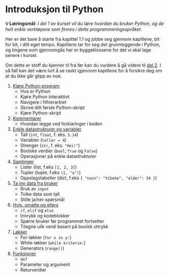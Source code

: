 # Introduksjon til Python

**💡 Læringsmål:** _I del 1 av kurset vil du lære hvordan du bruker Python, og de helt enkle verktøyene som finnes i dette programmeringsspråket._

Her er det bare å starte fra kapittel 1.1 og jobbe seg gjennom kapitlene, bit for bit, i ditt eget tempo. Kapitlene tar for seg det grunnleggende i Python, og tingene som gjennomgås her er byggeklossene for det vi skal lage senere i kurset.

Om dette er stoff du kjenner til fra før kan du vurdere å gå videre til [del 2](../kap2/). I så fall kan det være lurt å se raskt igjennom kapitlene for å forsikre deg om at du ikke går glipp av noe.

1. [Kjøre Python-program](1_kjøre_pythonprogram.md)
    * Hva er Python
    * Kjøre Python interaktivt
    * Navigere i filhierarkiet
    * Skrive ditt første Python-skript
    * Kjøre Python-skript
2. [Kommentarer](2_kommentarer.md)
    * Hvordan legge ved forklaringer i koden
3. [Enkle datastrukturer og variabler](3_enkle_datastrukturer_og_variabler.md)
    * Tall (`int`, `float`, f. eks. `3.14`)
    * Variabler (`teller = 4`)
    * Strenger (`str`, f. eks. `"Hei!"`)
    * Boolske verdier  (`bool`; `True` og `False`)
    * Operasjoner på enkle datastrukturer
4. [Samlinger](4_samlinger.md)
    * Lister (list, f.eks `[1, 2, 3]`)
    * Tupler (tuple, f.eks `(1, "a")`)
    * Oppslagstabeller (dict, f.eks `{ "navn": "Vibeke", "alder": 54 }`)
5. [Ta inn data fra bruker](5_input.md)
    * Bruk av `input`
    * Tolke data som tall
    * Stille ja/nei-spørsmål
6. [Hvis, omatte og ellers](6_hvis_omatte_og_ellers.md)
    * `if`, `elif` og `else`
    * Innrykk og kodeblokker
    * Spørre bruker før programmet fortsetter
    * Tilegne ulik verdi basert på boolsk uttrykk
7. [Løkker](7_løkker.md)
    * For-løkker (`for x in y:`)
    * While-løkker (`while kriterie:`)
    * Generators (`range()`)
8. [Funksjoner](8_funksjoner.md)
    * `def`
    * Parameter og argument
    * Returverdier
